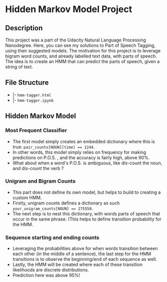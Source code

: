 # Hidden Markov Model Project

## Description
This project was a part of the Udacity Natural Language Processing Nanodegree. Here, you can see my solutions to Part of Speech Tagging, using their suggested models. The motivation for this project is to leverage bigram word counts, and already labelled text data, with parts of speech. The idea is to create an HMM that can predict the parts of speech, given a string of text.
## File Structure

- |- `hmm-tagger.html`
- |- `hmm-tagger.ipynb`

## Hidden Markov Model

### Most Frequent Classifier
* The first model simply creates an embedded dictionary where this is true: `pair_counts[NOUN][time] == 1244`.
* In other words, this model simply relies on frequency for making predictions on P.O.S. , and the accuracy is fairly high, above 90%.
* What about when a word's P.O.S. is ambiguous, like *dis*-count the noun, and dis-*count* the verb ?

### Unigram and Bigram Counts

* This part does not define its own model, but helps to build to creating a custom HMM.
* Firstly, unigram counts defines a dictionary as such `your_unigram_counts[NOUN] == 275558`.
* The next step is to nest this dictionary, with words parts of speech that occur in the same phrase. (This helps to define transition probability for the HMM.

### Sequence starting and ending counts

* Leveraging the probabilities above for when words transition between each other (in the middle of a sentence), the last step for the HMM transitions is to observe the beginning/end of each sequence as well.
* Lastly, the HMM will be created where each of these transition likelihoods are discrete distributions.
* Prediction here was above 95%!





